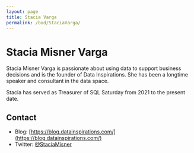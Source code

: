 ```yaml
---
layout: page
title: Stacia Varga
permalink: /bod/StaciaVarga/
---
```

# Stacia Misner Varga
Stacia Misner Varga is passionate about using data to support business decisions and is the founder of Data Inspirations. She has been a longtime speaker and consultant in the data space.

Stacia has served as Treasurer of SQL Saturday from 2021 to the present date.

## Contact
- Blog: [https://blog.datainspirations.com/](https://blog.datainspirations.com/)
- Twitter: [@StaciaMisner](https://twitter.com/StaciaMisner)
